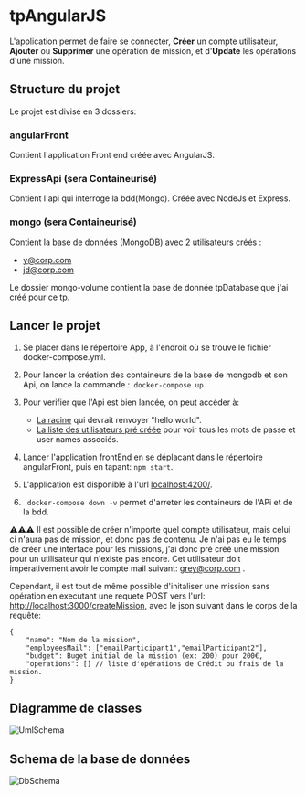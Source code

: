 # tpAngularJS
L'application permet de faire se connecter, __Créer__ un compte utilisateur, __Ajouter__ ou __Supprimer__ une opération de mission, et d'__Update__ les opérations d'une mission.
## Structure du projet 
Le projet est divisé en 3 dossiers:
### angularFront 
Contient l'application Front end créée avec AngularJS.
### ExpressApi (sera Containeurisé)
Contient l'api qui interroge la bdd(Mongo). Créée avec NodeJs et Express.
### mongo (sera Containeurisé)
Contient la base de données (MongoDB) avec 2 utilisateurs créés : 
* y@corp.com
* jd@corp.com

Le dossier mongo-volume contient la base de donnée tpDatabase que j'ai créé pour ce tp.
## Lancer le projet
1. Se placer dans le répertoire App, à l'endroit où se trouve le fichier docker-compose.yml.
2. Pour lancer la création des containeurs de la base de mongodb et son Api, on lance la commande :``` docker-compose up```
3. Pour verifier que l'Api est bien lancée, on peut accéder à:
    * [La racine](http://localhost:3000/) qui devrait renvoyer "hello world".
    * [La liste des utilisateurs pré créée](http://localhost:3000/list) pour voir tous les mots de passe et user names associés.

4. Lancer l'application frontEnd en se déplacant dans le répertoire angularFront, puis en tapant:
```npm start```.
5. L'application est disponible à l'url [localhost:4200/](http://localhost:4200/).
6. ``` docker-compose down -v``` permet d'arreter les containeurs de l'APi et de la bdd.

⚠️⚠️⚠️ Il est possible de créer n'importe quel compte utilisateur, mais celui ci n'aura pas de mission, et donc pas de contenu.
Je n'ai pas eu le temps de créer une interface pour les missions, j'ai donc pré créé une mission pour un utilisateur qui n'existe pas encore.
Cet utilisateur doit impérativement avoir le compte mail suivant: grey@corp.com .

Cependant, il est tout de même possible d'initaliser une mission sans opération en executant une requete POST vers l'url: [http://localhost:3000/createMission](http://localhost:3000/createMission), avec le json suivant dans le corps de la requête: 
```
{
    "name": "Nom de la mission",
    "employeesMail": ["emailParticipant1","emailParticipant2"],
    "budget": Buget initial de la mission (ex: 200) pour 200€,
    "operations": [] // liste d'opérations de Crédit ou frais de la mission.
}
```
## Diagramme de classes

![UmlSchema](https://github.com/rmbym/tpAngularJS/blob/master/readMeImgs/SchemaUML.png)

## Schema de la base de données 

![DbSchema](https://github.com/rmbym/tpAngularJS/blob/master/readMeImgs/SchemaBDD.png)
